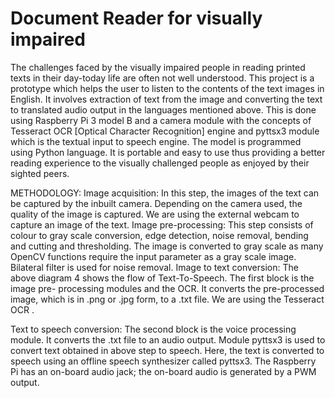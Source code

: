 # Document Reader for visually impaired

The challenges faced by the visually impaired people in reading printed texts in their day-today life are often not well understood. This project is a prototype which helps the user to listen to the contents of the text images in English. It involves extraction of text from the image and converting the text to translated audio output in the languages mentioned above. This is done using Raspberry Pi 3 model B and a camera module with the   concepts   of   Tesseract   OCR [Optical Character Recognition] engine and pyttsx3 module which is the textual input to speech engine. The model is programmed using Python language. It is portable and easy to use thus providing a better reading experience to the visually challenged people as enjoyed by their sighted peers. 


METHODOLOGY:
Image acquisition:  In this step, the images of the text can be captured by the inbuilt camera. Depending on the camera used, the quality of the image is captured. We are using the external webcam to capture an image of the text.
Image pre-processing: This step consists of colour to gray scale conversion, edge detection, noise removal, bending and cutting and thresholding. The image is converted to gray scale as many OpenCV functions require the input parameter as a gray scale image. Bilateral filter is used for noise removal. 
Image to text conversion: The above diagram 4 shows the flow of Text-To-Speech. The first block is the image pre- processing modules and the OCR. It converts the pre-processed image, which is in .png or .jpg form, to a .txt file. We are using the Tesseract OCR .


Text to speech conversion:  The second block is the voice processing module. It converts the .txt file to an audio output. Module pyttsx3 is used to convert text obtained in above step to speech. Here, the text is converted to speech using an offline speech synthesizer called pyttsx3. The Raspberry Pi has an on-board audio jack; the on-board audio is generated by a PWM output. 


